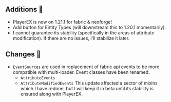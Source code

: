 ## Additions 🍎
- PlayerEX is now on 1.21.1 for fabric & neoforge!
- Add button for Entity Types (will downstream this to 1.20.1 momentarily).
- I cannot guarantee its stability (specifically in the areas of attribute modification). If there are no issues, I'll stabilize it later.
## Changes 🌽
- `EventSources` are used in replacement of fabric api events to be more compatible with multi-loader. Event classes have been renamed.
  - `AttributeEvents`
  - `AttributeModifiedEvents`
This update affected a sector of mixins which I have redone, but I will keep it in beta until its stability is ensured along with PlayerEX.